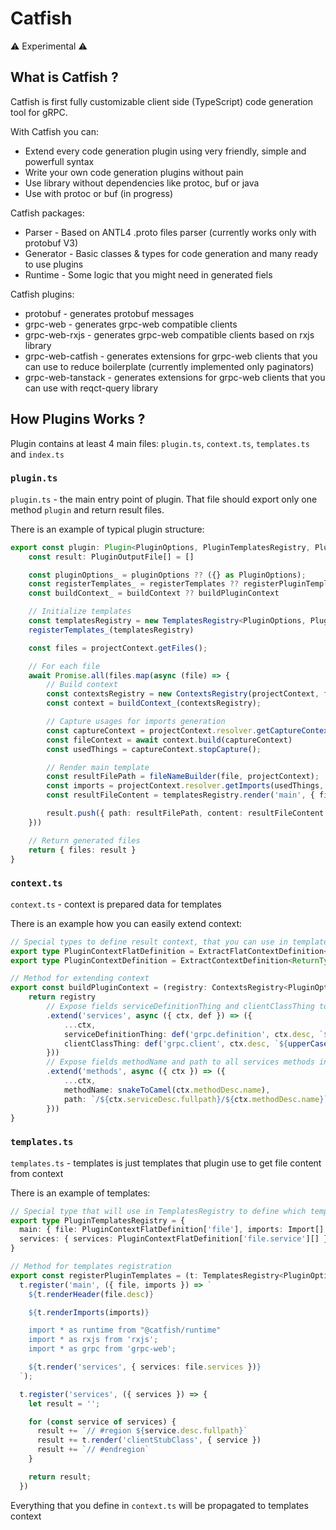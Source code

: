 # Catfish

️:warning: Experimental ️:warning:

## What is Catfish ?

Catfish is first fully customizable client side (TypeScript) code generation tool for gRPC.

With Catfish you can:
- Extend every code generation plugin using very friendly, simple and powerfull syntax
- Write your own code generation plugins without pain
- Use library without dependencies like protoc, buf or java
- Use with protoc or buf (in progress)

Catfish packages:
- Parser - Based on ANTL4 .proto files parser (currently works only with protobuf V3)
- Generator - Basic classes & types for code generation and many ready to use plugins
- Runtime - Some logic that you might need in generated fiels

Catfish plugins:
- protobuf - generates protobuf messages
- grpc-web - generates grpc-web compatible clients
- grpc-web-rxjs - generates grpc-web compatible clients based on rxjs library
- grpc-web-catfish - generates extensions for grpc-web clients that you can use to reduce boilerplate (currently implemented only paginators)
- grpc-web-tanstack - generates extensions for grpc-web clients that you can use with reqct-query library

## How Plugins Works ?
Plugin contains at least 4 main files: `plugin.ts`, `context.ts`, `templates.ts` and `index.ts`


### `plugin.ts`
`plugin.ts` - the main entry point of plugin. That file should export only one method `plugin` and return result files.

There is an example of typical plugin structure:

```typescript
export const plugin: Plugin<PluginOptions, PluginTemplatesRegistry, PluginContextDefinition> = async (projectContext, projectOptions, pluginOptions, registerTemplates, buildContext) = {
    const result: PluginOutputFile[] = []

    const pluginOptions_ = pluginOptions ?? ({} as PluginOptions);
    const registerTemplates_ = registerTemplates ?? registerPluginTemplates
    const buildContext_ = buildContext ?? buildPluginContext

    // Initialize templates
    const templatesRegistry = new TemplatesRegistry<PluginOptions, PluginTemplatesRegistry>(projectContext, pluginOptions_)
    registerTemplates_(templatesRegistry)

    const files = projectContext.getFiles();

    // For each file
    await Promise.all(files.map(async (file) => {
        // Build context
        const contextsRegistry = new ContextsRegistry(projectContext, file, fileNameBuilder(file, projectContext), pluginOptions_)
        const context = buildContext_(contextsRegistry);

        // Capture usages for imports generation
        const captureContext = projectContext.resolver.getCaptureContext()
        const fileContext = await context.build(captureContext)
        const usedThings = captureContext.stopCapture();

        // Render main template
        const resultFilePath = fileNameBuilder(file, projectContext);
        const imports = projectContext.resolver.getImports(usedThings, file, resultFilePath)
        const resultFileContent = templatesRegistry.render('main', { file: fileContext, imports });

        result.push({ path: resultFilePath, content: resultFileContent });
    }))

    // Return generated files
    return { files: result }
}
```

### `context.ts`
`context.ts` - context is prepared data for templates

There is an example how you can easily extend context:

```typescript
// Special types to define result context, that you can use in templates
export type PluginContextFlatDefinition = ExtractFlatContextDefinition<ReturnType<typeof buildPluginContext>>;
export type PluginContextDefinition = ExtractContextDefinition<ReturnType<typeof buildPluginContext>>;

// Method for extending context
export const buildPluginContext = (registry: ContextsRegistry<PluginOptions>) => {
    return registry
        // Expose fields serviceDefinitionThing and clientClassThing to all services in templates
        .extend('services', async ({ ctx, def }) => ({
            ...ctx,
            serviceDefinitionThing: def('grpc.definition', ctx.desc, `${upperCaseFirst(snakeToCamel(ctx.desc.name))}Definition`),
            clientClassThing: def('grpc.client', ctx.desc, `${upperCaseFirst(snakeToCamel(ctx.desc.name))}Client`),
        }))
        // Expose fields methodName and path to all services methods in templates
        .extend('methods', async ({ ctx }) => ({
            ...ctx,
            methodName: snakeToCamel(ctx.methodDesc.name),
            path: `/${ctx.serviceDesc.fullpath}/${ctx.methodDesc.name}`,
        }))
}
```

### `templates.ts`
`templates.ts` - templates is just templates that plugin use to get file content from context

There is an example of templates:

```typescript
// Special type that will use in TemplatesRegistry to define which template which context will use
export type PluginTemplatesRegistry = {
  main: { file: PluginContextFlatDefinition['file'], imports: Import[] },
  services: { services: PluginContextFlatDefinition['file.service'][] },
}

// Method for templates registration
export const registerPluginTemplates = (t: TemplatesRegistry<PluginOptions, PluginTemplatesRegistry>) => {
  t.register('main', ({ file, imports }) => `
    ${t.renderHeader(file.desc)}

    ${t.renderImports(imports)}

    import * as runtime from "@catfish/runtime"
    import * as rxjs from 'rxjs';
    import * as grpc from 'grpc-web';

    ${t.render('services', { services: file.services })}
  `);

  t.register('services', ({ services }) => {
    let result = '';

    for (const service of services) {
      result += `// #region ${service.desc.fullpath}`
      result += t.render('clientStubClass', { service })
      result += `// #endregion`
    }

    return result;
  })
```

Everything that you define in `context.ts` will be propagated to templates context
